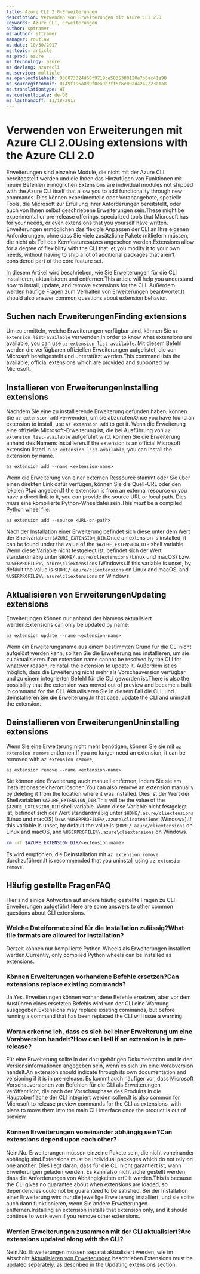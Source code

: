 ```yaml
---
title: Azure CLI 2.0-Erweiterungen
description: Verwenden von Erweiterungen mit Azure CLI 2.0
keywords: Azure CLI, Erweiterungen
author: sptramer
ms.author: sttramer
manager: routlaw
ms.date: 10/30/2017
ms.topic: article
ms.prod: azure
ms.technology: azure
ms.devlang: azurecli
ms.service: multiple
ms.openlocfilehash: 930073324d68f9719ce5035388120e7b6ac41a98
ms.sourcegitcommit: 0149f195a0d9f0ea9b7ff5c6e00ad4242223a1a8
ms.translationtype: HT
ms.contentlocale: de-DE
ms.lasthandoff: 11/18/2017
---
```

# <a name="using-extensions-with-the-azure-cli-20"></a><span data-ttu-id="a98e0-104">Verwenden von Erweiterungen mit Azure CLI 2.0</span><span class="sxs-lookup"><span data-stu-id="a98e0-104">Using extensions with the Azure CLI 2.0</span></span>

<span data-ttu-id="a98e0-105">Erweiterungen sind einzelne Module, die nicht mit der Azure CLI bereitgestellt werden und die Ihnen das Hinzufügen von Funktionen mit neuen Befehlen ermöglichen.</span><span class="sxs-lookup"><span data-stu-id="a98e0-105">Extensions are individual modules not shipped with the Azure CLI itself that allow you to add functionality through new commands.</span></span> <span data-ttu-id="a98e0-106">Dies können experimentelle oder Vorabangebote, spezielle Tools, die Microsoft zur Erfüllung Ihrer Anforderungen bereitstellt, oder auch von Ihnen selbst geschriebene Erweiterungen sein.</span><span class="sxs-lookup"><span data-stu-id="a98e0-106">These might be experimental or pre-release offerings, specialized tools that Microsoft has for your needs, or even extensions that you yourself have written.</span></span> <span data-ttu-id="a98e0-107">Erweiterungen ermöglichen das flexible Anpassen der CLI an Ihre eigenen Anforderungen, ohne dass Sie viele zusätzliche Pakete mitliefern müssen, die nicht als Teil des Kernfeaturesatzes angesehen werden.</span><span class="sxs-lookup"><span data-stu-id="a98e0-107">Extensions allow for a degree of flexibility with the CLI that let you modify it to your own needs, without having to ship a lot of additional packages that aren't considered part of the core feature set.</span></span>

<span data-ttu-id="a98e0-108">In diesem Artikel wird beschrieben, wie Sie Erweiterungen für die CLI installieren, aktualisieren und entfernen.</span><span class="sxs-lookup"><span data-stu-id="a98e0-108">This article will help you understand how to install, update, and remove extensions for the CLI.</span></span> <span data-ttu-id="a98e0-109">Außerdem werden häufige Fragen zum Verhalten von Erweiterungen beantwortet.</span><span class="sxs-lookup"><span data-stu-id="a98e0-109">It should also answer common questions about extension behavior.</span></span>

## <a name="finding-extensions"></a><span data-ttu-id="a98e0-110">Suchen nach Erweiterungen</span><span class="sxs-lookup"><span data-stu-id="a98e0-110">Finding extensions</span></span>

<span data-ttu-id="a98e0-111">Um zu ermitteln, welche Erweiterungen verfügbar sind, können Sie `az extension list-available` verwenden.</span><span class="sxs-lookup"><span data-stu-id="a98e0-111">In order to know what extensions are available, you can use `az extension list-available`.</span></span> <span data-ttu-id="a98e0-112">Mit diesem Befehl werden die verfügbaren offiziellen Erweiterungen aufgelistet, die von Microsoft bereitgestellt und unterstützt werden.</span><span class="sxs-lookup"><span data-stu-id="a98e0-112">This command lists the available, official extensions which are provided and supported by Microsoft.</span></span>

## <a name="installing-extensions"></a><span data-ttu-id="a98e0-113">Installieren von Erweiterungen</span><span class="sxs-lookup"><span data-stu-id="a98e0-113">Installing extensions</span></span>

<span data-ttu-id="a98e0-114">Nachdem Sie eine zu installierende Erweiterung gefunden haben, können Sie `az extension add` verwenden, um sie abzurufen.</span><span class="sxs-lookup"><span data-stu-id="a98e0-114">Once you have found an extension to install, use `az extension add` to get it.</span></span> <span data-ttu-id="a98e0-115">Wenn die Erweiterung eine offizielle Microsoft-Erweiterung ist, die bei Ausführung von `az extension list-available` aufgeführt wird, können Sie die Erweiterung anhand des Namens installieren.</span><span class="sxs-lookup"><span data-stu-id="a98e0-115">If the extension is an official Microsoft extension listed in `az extension list-available`, you can install the extension by name.</span></span>

```azurecli
az extension add --name <extension-name>
```

<span data-ttu-id="a98e0-116">Wenn die Erweiterung von einer externen Ressource stammt oder Sie über einen direkten Link dafür verfügen, können Sie die Quell-URL oder den lokalen Pfad angeben.</span><span class="sxs-lookup"><span data-stu-id="a98e0-116">If the extension is from an external resource or you have a direct link to it, you can provide the source URL or local path.</span></span> <span data-ttu-id="a98e0-117">Dies _muss_ eine kompilierte Python-Wheeldatei sein.</span><span class="sxs-lookup"><span data-stu-id="a98e0-117">This _must_ be a compiled Python wheel file.</span></span>

```azurecli
az extension add --source <URL-or-path>
```

<span data-ttu-id="a98e0-118">Nach der Installation einer Erweiterung befindet sich diese unter dem Wert der Shellvariablen `$AZURE_EXTENSION_DIR`.</span><span class="sxs-lookup"><span data-stu-id="a98e0-118">Once an extension is installed, it can be found under the value of the `$AZURE_EXTENSION_DIR` shell variable.</span></span> <span data-ttu-id="a98e0-119">Wenn diese Variable nicht festgelegt ist, befindet sich der Wert standardmäßig unter `$HOME/.azure/cliextensions` (Linux und macOS) bzw. `%USERPROFILE%\.azure\cliextensions` (Windows).</span><span class="sxs-lookup"><span data-stu-id="a98e0-119">If this variable is unset, by default the value is `$HOME/.azure/cliextensions` on Linux and macOS, and `%USERPROFILE%\.azure\cliextensions` on Windows.</span></span>

## <a name="updating-extensions"></a><span data-ttu-id="a98e0-120">Aktualisieren von Erweiterungen</span><span class="sxs-lookup"><span data-stu-id="a98e0-120">Updating extensions</span></span>

<span data-ttu-id="a98e0-121">Erweiterungen können nur anhand des Namens aktualisiert werden:</span><span class="sxs-lookup"><span data-stu-id="a98e0-121">Extensions can only be updated by name:</span></span>

```azurecli
az extension update --name <extension-name>
```

<span data-ttu-id="a98e0-122">Wenn ein Erweiterungsname aus einem bestimmten Grund für die CLI nicht aufgelöst werden kann, sollten Sie die Erweiterung neu installieren, um sie zu aktualisieren.</span><span class="sxs-lookup"><span data-stu-id="a98e0-122">If an extension name cannot be resolved by the CLI for whatever reason, reinstall the extension to update it.</span></span> <span data-ttu-id="a98e0-123">Außerdem ist es möglich, dass die Erweiterung nicht mehr als Vorschauversion verfügbar und zu einem integrierten Befehl für die CLI geworden ist.</span><span class="sxs-lookup"><span data-stu-id="a98e0-123">There is also the possibility that the extension was moved out of preview and became a built-in command for the CLI.</span></span> <span data-ttu-id="a98e0-124">Aktualisieren Sie in diesem Fall die CLI, und deinstallieren Sie die Erweiterung.</span><span class="sxs-lookup"><span data-stu-id="a98e0-124">In that case, update the CLI and uninstall the extension.</span></span>

## <a name="uninstalling-extensions"></a><span data-ttu-id="a98e0-125">Deinstallieren von Erweiterungen</span><span class="sxs-lookup"><span data-stu-id="a98e0-125">Uninstalling extensions</span></span>

<span data-ttu-id="a98e0-126">Wenn Sie eine Erweiterung nicht mehr benötigen, können Sie sie mit `az extension remove` entfernen.</span><span class="sxs-lookup"><span data-stu-id="a98e0-126">If you no longer need an extension, it can be removed with `az extension remove`,</span></span>

```azurecli
az extension remove --name <extension-name>
```

<span data-ttu-id="a98e0-127">Sie können eine Erweiterung auch manuell entfernen, indem Sie sie am Installationsspeicherort löschen.</span><span class="sxs-lookup"><span data-stu-id="a98e0-127">You can also remove an extension manually by deleting it from the location where it was installed.</span></span> <span data-ttu-id="a98e0-128">Dies ist der Wert der Shellvariablen `$AZURE_EXTENSION_DIR`.</span><span class="sxs-lookup"><span data-stu-id="a98e0-128">This will be the value of the `$AZURE_EXTENSION_DIR` shell variable.</span></span> <span data-ttu-id="a98e0-129">Wenn diese Variable nicht festgelegt ist, befindet sich der Wert standardmäßig unter `$HOME/.azure/cliextensions` (Linux und macOS) bzw. `%USERPROFILE%\.azure\cliextensions` (Windows).</span><span class="sxs-lookup"><span data-stu-id="a98e0-129">If this variable is unset, by default the value is `$HOME/.azure/cliextensions` on Linux and macOS, and `%USERPROFILE%\.azure\cliextensions` on Windows.</span></span>

```bash
rm -rf $AZURE_EXTENSION_DIR/<extension-name>
```

<span data-ttu-id="a98e0-130">Es wird empfohlen, die Deinstallation mit `az extension remove` durchzuführen.</span><span class="sxs-lookup"><span data-stu-id="a98e0-130">It is recommended that you uninstall using `az extension remove`.</span></span>

## <a name="faq"></a><span data-ttu-id="a98e0-131">Häufig gestellte Fragen</span><span class="sxs-lookup"><span data-stu-id="a98e0-131">FAQ</span></span>

<span data-ttu-id="a98e0-132">Hier sind einige Antworten auf andere häufig gestellte Fragen zu CLI-Erweiterungen aufgeführt.</span><span class="sxs-lookup"><span data-stu-id="a98e0-132">Here are some answers to other common questions about CLI extensions.</span></span>

### <a name="what-file-formats-are-allowed-for-installation"></a><span data-ttu-id="a98e0-133">Welche Dateiformate sind für die Installation zulässig?</span><span class="sxs-lookup"><span data-stu-id="a98e0-133">What file formats are allowed for installation?</span></span>

<span data-ttu-id="a98e0-134">Derzeit können nur kompilierte Python-Wheels als Erweiterungen installiert werden.</span><span class="sxs-lookup"><span data-stu-id="a98e0-134">Currently, only compiled Python wheels can be installed as extensions.</span></span>

### <a name="can-extensions-replace-existing-commands"></a><span data-ttu-id="a98e0-135">Können Erweiterungen vorhandene Befehle ersetzen?</span><span class="sxs-lookup"><span data-stu-id="a98e0-135">Can extensions replace existing commands?</span></span>

<span data-ttu-id="a98e0-136">Ja.</span><span class="sxs-lookup"><span data-stu-id="a98e0-136">Yes.</span></span> <span data-ttu-id="a98e0-137">Erweiterungen können vorhandene Befehle ersetzen, aber vor dem Ausführen eines ersetzten Befehls wird von der CLI eine Warnung ausgegeben.</span><span class="sxs-lookup"><span data-stu-id="a98e0-137">Extensions may replace existing commands, but before running a command that has been replaced the CLI will issue a warning.</span></span>

### <a name="how-can-i-tell-if-an-extension-is-in-pre-release"></a><span data-ttu-id="a98e0-138">Woran erkenne ich, dass es sich bei einer Erweiterung um eine Vorabversion handelt?</span><span class="sxs-lookup"><span data-stu-id="a98e0-138">How can I tell if an extension is in pre-release?</span></span>

<span data-ttu-id="a98e0-139">Für eine Erweiterung sollte in der dazugehörigen Dokumentation und in den Versionsinformationen angegeben sein, wenn es sich um eine Vorabversion handelt.</span><span class="sxs-lookup"><span data-stu-id="a98e0-139">An extension should indicate through its own documentation and versioning if it is in pre-release.</span></span> <span data-ttu-id="a98e0-140">Es kommt auch häufiger vor, dass Microsoft Vorschauversionen von Befehlen für die CLI als Erweiterungen veröffentlicht, die nach der Vorschauphase des Produkts in die Hauptoberfläche der CLI integriert werden sollen.</span><span class="sxs-lookup"><span data-stu-id="a98e0-140">It is also common for Microsoft to release preview commands for the CLI as extensions, with plans to move them into the main CLI interface once the product is out of preview.</span></span>

### <a name="can-extensions-depend-upon-each-other"></a><span data-ttu-id="a98e0-141">Können Erweiterungen voneinander abhängig sein?</span><span class="sxs-lookup"><span data-stu-id="a98e0-141">Can extensions depend upon each other?</span></span>

<span data-ttu-id="a98e0-142">Nein.</span><span class="sxs-lookup"><span data-stu-id="a98e0-142">No.</span></span> <span data-ttu-id="a98e0-143">Erweiterungen müssen einzelne Pakete sein, die nicht voneinander abhängig sind.</span><span class="sxs-lookup"><span data-stu-id="a98e0-143">Extensions must be individual packages which do not rely on one another.</span></span> <span data-ttu-id="a98e0-144">Dies liegt daran, dass für die CLI nicht garantiert ist, wann Erweiterungen geladen werden. Es kann also nicht sichergestellt werden, dass die Anforderungen von Abhängigkeiten erfüllt werden.</span><span class="sxs-lookup"><span data-stu-id="a98e0-144">This is because the CLI gives no guarantee about when extensions are loaded, so dependencies could not be guaranteed to be satisfied.</span></span> <span data-ttu-id="a98e0-145">Bei der Installation einer Erweiterung wird nur die jeweilige Erweiterung installiert, und sie sollte auch dann funktionieren, wenn Sie andere Erweiterungen entfernen.</span><span class="sxs-lookup"><span data-stu-id="a98e0-145">Installing an extension installs that extension only, and it should continue to work even if you remove other extensions.</span></span>

### <a name="are-extensions-updated-along-with-the-cli"></a><span data-ttu-id="a98e0-146">Werden Erweiterungen zusammen mit der CLI aktualisiert?</span><span class="sxs-lookup"><span data-stu-id="a98e0-146">Are extensions updated along with the CLI?</span></span>

<span data-ttu-id="a98e0-147">Nein.</span><span class="sxs-lookup"><span data-stu-id="a98e0-147">No.</span></span> <span data-ttu-id="a98e0-148">Erweiterungen müssen separat aktualisiert werden, wie im Abschnitt [Aktualisieren von Erweiterungen](#updating-extensions) beschrieben.</span><span class="sxs-lookup"><span data-stu-id="a98e0-148">Extensions must be updated separately, as described in the [Updating extensions](#updating-extensions) section.</span></span>
